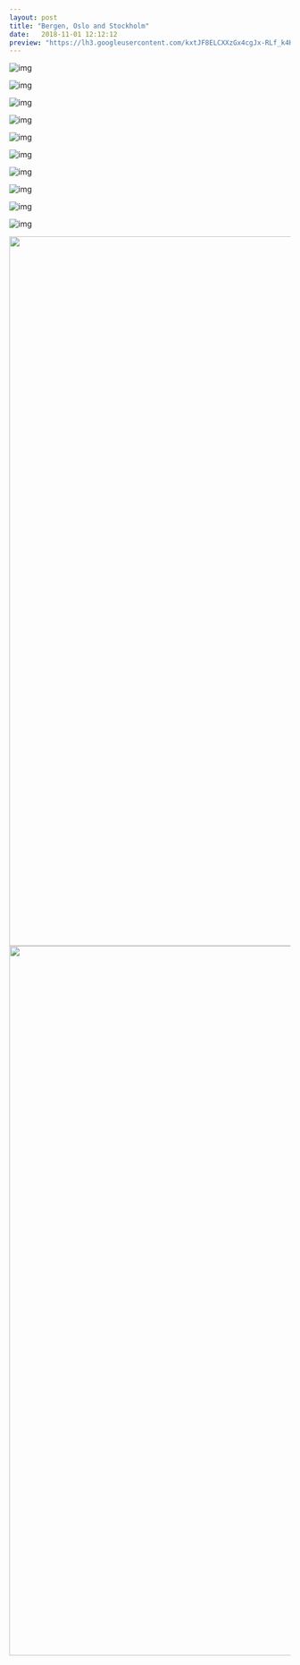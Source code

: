 ```yaml
---
layout: post
title: "Bergen, Oslo and Stockholm"
date:   2018-11-01 12:12:12
preview: "https://lh3.googleusercontent.com/kxtJF8ELCXXzGx4cgJx-RLf_k4Hc1xnmuJosH0yrcsQCgzx0QYn6YM_VwK9lLyvDob_4-_O9ayP8B3mXYwd58DbyDePU-0InXMKFNf39ZeoHM5vvEum6buSYXH8zpFU-4zwUq24xRL67jSS77sVBAu8LCC41p4z1uehED_mfO7Hhk5azSceSdKXrahkD2yZn29-2eaLIyJmI6rPzBfSH-fsm1uhtjA9EyTeuIKQfGTHMSmTDLLLz10PKE0jpDjjVrU5r4Poj-uuiHdi2eEONspYxGO_9IuX3nkIfquQs7NE4-8ymXe5_M9FIWXfZcLMeAhzbyO3FzFhs0EngjDY8a1FNvTjjU11ywgRxSns60I7Y38PlR1wD42VzdU_MBA9UChIibjhLYWaHTmFJ8RMbffiVPV1LxkPJOYt4ju_knNG-WhY3g_wcIrFAe_xB9jnf47VigxMZ6vup90LLpUDjqOc7VjkxUoMIG2ccYYnFCo6Hz9K-rRou-3_2sgQ3EZo5tdvc7r68ivzjkbaQ0W9svokVg2twnt6KzLw2FmJxIDX1ZDI16NbtpWQUomDjjF8Xu1OQ4PUkXFPA7-vQT7QyekpnTbJDVIiyizTeWrXnjpPVshEzCHxtAeZ8d6c2xbdJfxij6DMrycjAnFPm_JDtGM1FBqbGLeXflvM78D3yKfvUCy9oeExH9mH_cAX3MzvKwdrKhFxGAXMv7-kk8d4=w2390-h1592-no"
---
```


![img](https://lh3.googleusercontent.com/kxtJF8ELCXXzGx4cgJx-RLf_k4Hc1xnmuJosH0yrcsQCgzx0QYn6YM_VwK9lLyvDob_4-_O9ayP8B3mXYwd58DbyDePU-0InXMKFNf39ZeoHM5vvEum6buSYXH8zpFU-4zwUq24xRL67jSS77sVBAu8LCC41p4z1uehED_mfO7Hhk5azSceSdKXrahkD2yZn29-2eaLIyJmI6rPzBfSH-fsm1uhtjA9EyTeuIKQfGTHMSmTDLLLz10PKE0jpDjjVrU5r4Poj-uuiHdi2eEONspYxGO_9IuX3nkIfquQs7NE4-8ymXe5_M9FIWXfZcLMeAhzbyO3FzFhs0EngjDY8a1FNvTjjU11ywgRxSns60I7Y38PlR1wD42VzdU_MBA9UChIibjhLYWaHTmFJ8RMbffiVPV1LxkPJOYt4ju_knNG-WhY3g_wcIrFAe_xB9jnf47VigxMZ6vup90LLpUDjqOc7VjkxUoMIG2ccYYnFCo6Hz9K-rRou-3_2sgQ3EZo5tdvc7r68ivzjkbaQ0W9svokVg2twnt6KzLw2FmJxIDX1ZDI16NbtpWQUomDjjF8Xu1OQ4PUkXFPA7-vQT7QyekpnTbJDVIiyizTeWrXnjpPVshEzCHxtAeZ8d6c2xbdJfxij6DMrycjAnFPm_JDtGM1FBqbGLeXflvM78D3yKfvUCy9oeExH9mH_cAX3MzvKwdrKhFxGAXMv7-kk8d4=w2390-h1592-no)

![img](https://lh3.googleusercontent.com/q6_aCQyyv4lAhWeum0cfUw_wORXPtqJyiRbQ4I_GpbehRj76jp7Uqtx_TtsB7kk_o3Ka4Xszw5xwPWlLoQZdAU0oa0Bm2X-7pr0NY0zCyKMu2c5hkHPAWNW1GnZ8gWrOGmcoO88YAiK6eMLzpwGH0I4WTAlt_yraxaurVJ8pyjPzhZrm5PYxwC-9vC0ugSvA1gitlAY8ES6yjd4qEAe7HAZ7iR-4Fxgt5bFXphKYgnjW9DwwD_bHgaW9ZRh2ckB7_UOdHhpMjUnKQ9GExKhoMURrbGfAycDUbk70IhJ9mXR_KCJ-6SrppPfKMWxYJffex1MM3-7gvOIFNwAfNonmo0Mdu7rTUuEkcFkEHx3FyoS1-p_SweCQ9tteQciAvEf3NLrNIFEQrEPF3olQTSS6iaW89zhWH8jby260E7TeHWi1ZFRqzB9TR5eDY1A8hJRcYJaM03r7-7VI7OUXfjMpwqF7HCvQkHvtf01ollCGlz2AS9g7kTAJGr2Rm_afFiPEH_Ipsq_PSx-yQkvj_b_Hwe-vtNpgSHi_F8ViuRCSh_O_UjalJ0PxlzkNcVP7QzfAqyQfTGiI7h-fRFMNAcvB7WozP-7lT9IiZNzadG6im1kGut70y5JEPIEvctZ5iTF5UzK6WFuclLIHUGlH6qfk6QtBMeANWVkSTdbMcMNNtZQUh_X4VATq1Fjeuv6mKwgnDeDoa71bd6i0YwXi0CI=w1062-h1592-no)

![img](https://lh3.googleusercontent.com/qI9u6mA0sm35XCjtsMZ0wal6XvRcdmu4t1msdzHZOs7xJpDVVucioyf9t277_U8SegyNRuS44ICzic6Z-ohqCcqBkQDHP43Zyt0L2fMhI_N_nrNxfBRJONepg8yVG3TB05bw3AEzF3fvTTvWevUk3-t6dl19JRkRsWUnlaD9oTduFv46gKkXAq_Qf6R-b5adk3wVtOunMbIAsFsobJCF_qNZKWcKsZ1JKxs_n4GYnWETdWUYfov1rOgXG7OfSC1MVEOcpVieA6wVgK_VCK2M6I3YCfPII4a9IgfWPt4iNv_KEwJ0CWYiyz731izq16arId7IELcoLnuiYgrV9yAO9pUnrR3E4piZ02FL7xONX-J5rBHwopoTr5s5Nbio1PdUxi_w-6lHiHhzallTvPF8bHpn9OtowrQ-KGGu7bQfqkqTI_54JIL7IUsP2CuwKbpXz8lwVSejLrSw8IMFNqzoC4g5oHOFfDVDslQ5oZ_IE6I9uCOtHiq1QXk6i7KNLJcKmlXCH0dT58hPtBuSpsmYoVxoozPRFuL-o6KbnrwOCM-Sit7sY362WhMwqHnD_tK7mYND0fYuk3YdwesXJzRl4gxss1Y60k5UbPgnfmwWlf6jDuf8kOdHs83zk-Yf3rKq1t9s-PM1OkbE6Ykz6CON3tQ-Pi50zAQmaJ1v6O0REFb_ZfXFc7LRTsRDu60rL6gOWnaLD-Ver2XqeCxKJY4=w1062-h1592-no)

![img](https://lh3.googleusercontent.com/QhwtiajLaO6QPJ_kbTBYR8tdR9lbU-DV-tXjbwKM8UA8dr40SuIb6sZt9RQFU_1VXCUoPBCGQJcXW_sCUppNqfx_14MqdPtBrv9tQl50sU8rs4dbv4XuBNiyRDPwP7EUrjuGjE446U50FhMXpOvDufNIECllV_DHX1Abo1u7whxpZxLAxJtAbLUuaNL1oD0PVcTRzu9RcKMJgofLfNfyw7Lng779prQZy7yWCuQ8zpsLXzagQhCYWFeCRx-QyOh1XpaO9KYef6l8VgWDbV3MzHBJKOp2r0xkaKDnwC83LG59ONsnnPk_N3ew6WxuRuI_D9t3yzumigiln4Z0__8q0BIjvxQApJK1e1eMrjGTB1qUIRgVBAJB2frkKibM6Okor3whjGY9O690mcFaywUcgy7P6EQKfhvQv0-AjBLl_j07oDH4AYAyW5Tg44ZQdCg0OUQ5dTCrfIhV8nYPTrdxI4VgmEIvNwKo68cKeicvDN-cEXsXhB7_gbZ_j46WWei620b1nsi38M4ekP8uh3YQ1mJhn-tlbxY_Zo9copCibH86j-U7OX_LmBGPwEYOPb7KDYf1lRu6ymfFdDL_hXWAEEuVLvcLGn8mH8j08b208eC8eDkDvUNQaZ6ifcbAdlF6t9AFduQp17oK8DpdvYONxU3Sx5ntQGuR3iAhrrdNBgQe4MgaHch9A0M6H-KIxJV8qam3RCI6f2x2IXvprjE=w2254-h1690-no)

![img](https://lh3.googleusercontent.com/HCQn3wVpbNLhqisPNgvGWHzSIJqulLtcS50rWiD4Q0ifiN0KorDXNhwpJvXhA41q6OAnMJHCYyW7EWp1FWU1cXICy1IeitLxHNG-2y-oTUCrVGkPpCoIIhruQkWStAyBIfJV0X8mvWL1A2xRg8TB4XE7TP4PXEpK_m4FlO-FNklHBbbY26LkffrCiHzrIyw-ZMVW1oWtIGBLTtMG0Ou9To6aZOpvMfWf2Mv5UGeD37akBMT10XdT4u_WgyL1h9SrEZQuAyeQm5IMpVL9SOh4klxCTUh-ENMXU2i6aJ8s4xhjircsP4QfrVYDzHkaodlknIrQ0k_4YhWryGEpQyT-0HFLgHFxea7QMzx7WmOjzfCa6c2KFO1rKyuDRw9o7eIBIBtT8-LwErXeZkPLWLMBIo1ZqH5omU_GeyO1dmZ3E0_b4R0vQ53eNl_Yxv5bIgLh1rQvUlurnXwjL_R-zZls-FYWyOZQgti-Ajo23YMmrFvmTn32CvMv4c2Cb-zBY6oe8eI0RfUZu7G92dcBggesdAZsVplr_sb2ta63v8E9kobXYOyz1Zmez7GkNWxeR_7emXkJU_EaOmwktZnZszhLqjjLnWLQ8mpb4gB18IfpnxqOu_ewEYeJQ_ql27_NsSwiOmFZqJOFJQUTpj1AE--RC9OcLxy85p-F6jj2gTSh9HBh6zm5iiC_7f2oT87FW6P-vI2EzyVJfp0PxWDufO8=s1080-no)

![img](https://lh3.googleusercontent.com/WY1jRgkfrhNPodFEqZf-1-5DKKHf7NpdPzTzRMChRxnzHDHVSXhZrJnd7wI5bLLLRjd16nJVshmhtaWczkh0OZNjkiK_qHjnqSx2-69xbEMdusCnqEWBNwQCEuM0Pa2gFweVxQLYr3HOdpYaZXApl_JKXWa_miiVlv84Tm0hpgRISqq38MOpuqa48zXW9v_l5iKw3RybDdlNoZQsrZ1P1Gw8HjMhzxaG6L2oBBo4YPSmf51hMgxGiWr2etcLsP1WwemljO8SSM5GKXFAlUq2C_WP2kYslJfO70mLcuWEgiUvrIMLqjwqXkfifCRhWRyT3EJLVBgM2vhiIcSXhtiEptEMP_wbqJku2cpIUd4CFNiyuLrtx-nzR08YylokF2oy9KIgyRG7Fj52icVbDQZcvdEhNjh7RnoaOf40hATlWzIS41ly23RAQ-BZVnS7AH_fbFDB0AF3EkKUnMwSR1KZJw4SriQFpivHIxxl00O3ttEHJ93YruDgz6gEeO-LyzRo7fayCwhoUd6VOSrxnVH0v2Cj2irlREJjzBz8jQXUXf2IBM8aMHgBCccrXtSGpWlsXkcTPIB1XyvlvUarIdZ9W00VD4KG0KCTnAf1g2QbXAEgm2sfK7A_-S90PdfSsizKL0CXYDgHj0rJ9UZUTpin6NQUeGS20tZ8kFHCRa_NRbdA82PyOnpvcWE7pRDWc4vKQCR0oQQKKzpaHvVNmZo=w1080-h810-no)

![img](https://lh3.googleusercontent.com/XqEflMyCvPpat1FUGaSWPxfe-PY7-5iwoqO-2sO4gC70V0aKx42tHCvUkbt3YDd8HEkCojzELMqQMBjHS8bYubBjxRb12ZgQ_9Pi4CMNyvMDj_SCQ19Vrd09vpnpi4YLZuaCoLYmKCmjxIdmzdUPTH0T-a25-jUOndGqnl_Hbhq289uplKZQ--Z6WmYvL6mLRypDouYpTRyCvy4oUIHq0_FxRIeiogSFIXcdiQt-Yn503JJ7qZrwynxK8vmQeNIMv-bBAH0d5VCzgj8ComiHHMaiyhRFABAZVx43uLsSxU1TetqH6giwy42m3s6Dm5vPkw5E6yO0gZgDlw4yzyOWdTn_SFRN9BUh7VRCMEU3LrVfw_nUjSXXDsYq-xV_JgUKb97vsJ_nUup0N2R33zPQGporGqqxF69BXmeL-2xB81mAwO0qtpKwfDNtuh0N2Oyh4r-jgXm4zKHK-bq_RIX3NjW18MVbs3VJs2ESBhxtuFwRdlDGZgUvjzlG_sT0Mv1xysXkXSYcD-x8_-yslb5EB_2AjJmWbaHS-T7vvQuKhYlhc1E-ZXp0032cHhzvHFSQFQNnoH-UNXgvrKrh3QjOFqvMVjrWb3U-qrsg50ZX6f9ColQuFkEiJebjBvIfginrUjW7SET1c4jVs8I4vQk6ZUJgpSMRAfqdRPT3kYgM9gsdgy5nBBw6FPnyIO_HBgqGs7GbbIIp_fKzmi_XM8w=w471-h353-no)

![img](https://lh3.googleusercontent.com/kmBHqd37a0MDCZaSJA2RjDmDfBZxc8lAIRiNGLN1wpfh9kupjZTio9p-9tNyApU2TqHW1itugjrUKctie6A76FCIYlRXirUnd04hoCp9t3uToiq7uUb7pSWTYs51EGd7882TBlWOGRw8pJujbU0zBMKB89rtqsDvGiiInaeFIlkUA8KLGV8UoFHF4KUhHTfVSOFiDnNiTAo4r6ws_o51tkmcYvB8Et9MkZIFs286iVXvoTjOAFVZc2ZmsqDU9p5QQGYnVc9uy2k4oSKwfsv9itDcRb2_oWiTPM9gSNR7AsmEWZ60MB86Y52dPCNdn9Kmn-8W78NI7-FdogPdgNcaAikVpfRqH-oDmA7ipewkdpPnKhCMuM4vu4_lQFZqmROFUmHDqT4A1LJU_LiE0JQUV9bdkhoa2sM8sT7fXnUSFebf8IBbh5eI41WovQfbNBvbsLZsm6HX6gldC__3YEVw0ve3gvBjTgmfn6bgWIW7ZV8JBfwa0ySVg9jKIZNqPRhuMZnfKj0Fvn5dMvWrWybVgJWqTu7n7iu-JPakUOgmFbGfTD1YaiTUTwVKecOUZeL6puQ5xPk0idtaN2KDlyaUd4-T4hYmWRFEN92-kHIwtNWZuZanCxQ-mp6aqCb1-5802iBMPvpchjdlB8GAFgWe4DVa_tTuYPLKPR28gKBZDMmpIJFhAfU9qKiKx4IpTRpzqgg7jJ2E4ZQwlHYYLd0=w905-h384-no)

![img](https://lh3.googleusercontent.com/UAkhUrnmFgLTagcJQHZXZhW-JriEe_asM9iDGN6wrfxIgzVxm-vQ_ryTuP14Y7i86nfvjwBdOmlznFXtw9gg9Pq6Sb8mFOhviuEcqlcTzrzjRBmzzG91_FdeGFeRfltgS5nNrjx9o9pjFemKWver3GMSce8hBQwFUaR-M_KnBywqQ3oDIgfPAcf5jmN2xZCYp0HYPpplp4PZQC7fYaekOAsc0r8txSYJmf9NGuOYYEwr4W_78hNsaNJf8P0_7ZS8afKoLWpBxfapPiAYWrVBOhkoifkIpKkL7gKVGnSSW2KXByqbnqBaqwCXB-P2PZYCo50C1UivBN5xS8ssMj9zaQzT2HFLns_cbIPMJI4wmIq3xtiPWxlXGTLfb84Ezwq2NiKhKmJcDaQoKj7Pw5sdi4ySQOXARx5rGmxia-2vbA7cJI3HOPsUkYqhVQcFiwifgba8NRgjVKCCNdmJjzFqbTqKRZR8vd6y-RlHC2vVyprL0_jxujAHb9-NvF0Ju3FCLi5gx0Tx0vli0doG_q-bY9SFVOq8Gatmu3cF1zpLdnbgyCcSG5zSb1NR6imYH_GqiiIyLMXnBt5MmlIjUZixIa4h524Il5z9sBApgjHCUxt1VfsYicI9lq-jqy81rJHl2XvHQVVK-f8qFI4o5h3wAu65iKO-RiqgiAnJwx56LM0p-H1LPih93EQC9nbY6XlIOLd8rqkiXB9KI4EE3ik=w2254-h1690-no)

![img](https://lh3.googleusercontent.com/C_SmplOT9uEFXv2ybwYzKeBhv-F4HiAb4nTkB8LF22oWuQhjv7y6kNHRIgUDc1wnzDmRSQYZd9a0scTP3Du454z5ZK2xkZGf9r0rb3xOyXeWZ9tRKB5u-Ug0YDoQP5r219PWh1-aMgFXcTyuEUVmhgfRmTWJgq_lWwghg0Sn-fcPqxVrOm7qg1zf3G5shnfKZCs5yztW7tYwJ8PaPpWqJiFufnQmBNex2Z6PuVz5slJTS2LBWZwrDc0l1ikqAwQ0hHUj9j9yVhhM7E-NBGmPY8HYi5x43y4i4-meALHRrztQlWopCENFQxqAo5UH1DKKDooqlrMmE1GUufVbUVqanST4rQOUUjDkAzfJsqdPaLVxIMqldK-gtk0JSu2MzhPDHAxYBmevm3-Fb7M5bCsWghzfa4ISgUOafTjV81obEVEzyHmE3moboyN6En3oCdN08HkSblWqyMBW8KiOINrbknnfPYvbD3RJtL-kUNUmDp2Jd1FwKmD92XpfoNuRyHGO9YWr_OHAz0UJkx3V39RP50BR5W459PaskPsNBUG2EDJp54kyg82EqUFljDyKjGIZjzj9EPmhCDFlMLfzrpjehOhEFkgQPobAi4VtXGZOfcOjxGsQE8F9LBKRoTTJ2yH68Bk5a4Btl7YZbIsvO1yQkMyvmr1OXo7EDyFGK8R0N65cOsZTmsJcCB_VY4W_Cj7LkEBh4WIgFjYZq5KjCto=w2536-h1690-no)

<img width="1269" src="https://lh3.googleusercontent.com/6N7nRATFkVqmb7vV9xQ3yspr0pA4TTGl5_4Va2vJ4Cz_oYcvAw0vk4S-TxMF0CaIM1P8wOyXRpADjTqbbc7Iq3_75WFuxRAzDRaDSvn-jEiEJKbyQD0Sbti9jLm_npGjRr6E6xgPguH6pRjlSb3M-nhH8ncTCorAcMG8zeXDKu0EPZ3ZFAnKKRb438zQTS84q9OujssdydLP5mjgX7cC7zGq0VeG87oyLeiikmYL6KeOQX2c9QMugurn32S99icdqhWD_Lns5vEsACgBdp481La0kI2YK70-OfyOP-HqwyjJ21F93pXeUe5Io6XbDt9YS5t09EypE3ZzdQqCAgLGeU2kYzCLYONR3oIC0owZZ_nl3jbco-S_81D9-PtZ-fEPRGiBrNuPb_MJSfWRKuLzfcKAsgh4DSuGM1fszzd5OIFomLVnUJTVAQwYKyuY0uaitW1pB70EFJCe0740VCzqff4EHIAcAX0yQYkPIZ4_kWns9Ki_u1Elwe897tLTMJy77VU5J5-y6_VQMLSVeehbz5avtiC1_P-4pSjYtAarYmVXn9HEqNC-QH-v6omfdr9_D_mgUS6RT30-AYfxENwOm7E6rpEaWck6yTex6_FQTmi0BYUioMqGkvzNHaUu304xrQPssPD0YZd9hFUtUBwbDzkYJ1gNR3_0XJ-Ns-vN_Xr0_mhXEiBxWraSfIGeQZPhP1pm8W1P0fWBOrpjCAg=w577-h385-no">

<img width="1269" src="https://lh3.googleusercontent.com/IRfi1NDJIEe_yyh5eO23MXQh8JdotsQDKaeFfZ4bMRlRMFzcIWE_uaAvGRnJgiC1oilVvEVLeK7ryhe7J_A0HzkVkVnnUQsP_CuUaHlDAjXauACfnf4lPSthfYEM8oueCxQwcjkeLvXOLF5TJ-TzE-i-jXgPdMAp0zp_P3JfaHs6bcLSxd9TR2_tKzEPQrdwK1sdtSHw2Vl5kl4KSBViiidbDLUnGg2HqqowVm5YbBjzGzyc3rl309TrZoBPIvnGwo-5zJcFFr43fGLgLhEYYAQy0D_UvBkeENn2IBTtzAB3IHt7lMOT1NCzC9CcFiJTgU3d35Q2vzEB8zpmMzNxAfr3oQSIpFZbBuxJc5hJm1FfO_Odw1n9q3Jd3PvM3L1v5AxV4RgeBi29ALhuY9s93tlieUjJBwOXpoPvB4GqI9TO7xYmMSIgFT60BqtPh5iR_n_2vBC4tx5ZEP6ZsFe3nFoYOYOxgADf8cEXFvMwaovJ6ZgAC5JRIkSkYLXLMm5NQ4iptUDsUot7XXP_VlgMQs-m5Kc9GDc1ilOMuB7k0AJ2lolVvzISch4Cu0vPucXLYoJ7I7KpUgQ4PEcU267NRYtn3-a6KggpOQtgtOIbvTmmYg-Wy_cd7pZzBl2iYKjf6qGwFL8AdUE2X5c4aHnheYyoDFzb8yxrdMpxaP18xsFJehVCpkGzeaYjxSboGmf-hpizB3lil3izIl3jNxA=w470-h313-no">
